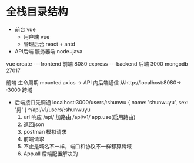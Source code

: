 # 全栈目录结构
  - 前台 vue
    - 用户端 vue
    - 管理后台 react + antd 
  - API后端 服务器端 node+java


vue create ---frontend 前端
8080
express ---backend 后端 3000
mongodb 27017

前端 生命周期 mounted
axios 
-> API  向后端通信
从http://localhost:8080-> :3000 跨域

- 后端接口先调通
  localhost:3000/users/:shunwu
  {
    name: 'shunwuyu',
    sex: '男'
  }
  ^/api/v1/users/:shunwuyu
  1. url 响应 /api/
  加路由 /api/v1/
  app.use(启用路由)
  2. 返回json
  3. postman 模拟请求
  4. 前端请求
  5. 不止是域名不一样，端口和协议不一样都算跨域
  6. App.all 后端配置解决的
